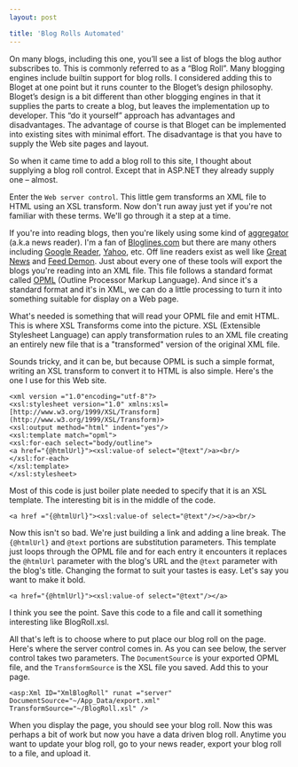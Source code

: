 ```yaml
---
layout: post

title: 'Blog Rolls Automated'
---
```

On many blogs, including this one, you’ll see a list of blogs the blog author subscribes to. This is commonly referred to as a “Blog Roll”. Many blogging engines include builtin support for blog rolls. I considered adding this to Bloget at one point but it runs counter to the Bloget’s design philosophy. Bloget’s design is a bit different than other blogging engines in that it supplies the parts to create a blog, but leaves the implementation up to developer. This “do it yourself” approach has advantages and disadvantages. The advantage of course is that Bloget can be implemented into existing sites with minimal effort. The disadvantage is that you have to supply the Web site pages and layout.

So when it came time to add a blog roll to this site, I thought about supplying a blog roll control. Except that in ASP.NET they already supply one – almost. 

Enter the `Web server control`. This little gem transforms an XML file to HTML using an XSL transform. Now don't run away just yet if you're not familiar with these terms. We'll go through it a step at a time.

If you're into reading blogs, then you're likely using some kind of [aggregator](http://en.wikipedia.org/wiki/News_aggregator) (a.k.a news reader). I'm a fan of [Bloglines.com](http://bloglines.com) but there are many others including [Google Reader](http://www.google.com/reader), [Yahoo](http://www.yahoo.com), etc. Off line readers exist as well like [Great News](http://www.curiostudio.com/) and [Feed Demon](http://www.newsgator.com/NGOLProduct.aspx?ProdId=FeedDemon). Just about every one of these tools will export the blogs you're reading into an XML file. This file follows a standard format called [OPML](http://www.opml.org/about) (Outline Processor Markup Language). And since it's a standard format and it's in XML, we can do a little processing to turn it into something suitable for display on a Web page.

What's needed is something that will read your OPML file and emit HTML. This is where XSL Transforms come into the picture. XSL (Extensible Stylesheet Language) can apply transformation rules to an XML file creating an entirely new file that is a "transformed" version of the original XML file. 

Sounds tricky, and it can be, but because OPML is such a simple format, writing an XSL transform to convert it to HTML is also simple. Here's the one I use for this Web site.

    <xml version ="1.0"encoding="utf-8"?>  
    <xsl:stylesheet version="1.0" xmlns:xsl=[http://www.w3.org/1999/XSL/Transform](http://www.w3.org/1999/XSL/Transform)>  
    <xsl:output method="html" indent="yes"/>  
    <xsl:template match="opml">  
    <xsl:for-each select="body/outline">  
    <a href="{@htmlUrl}"><xsl:value-of select="@text"/>a><br/>  
    </xsl:for-each>  
    </xsl:template>  
    </xsl:stylesheet>

Most of this code is just boiler plate needed to specify that it is an XSL template. The interesting bit is in the middle of the code.

    <a href ="{@htmlUrl}"><xsl:value-of select="@text"/></>a><br/>

Now this isn't so bad. We're just building a link and adding a line break. The `{@htmlUrl}` and `@text` portions are substitution parameters. This template just loops through the OPML file and for each entry it encounters it replaces the `@htmlUrl` parameter with the blog's URL and the `@text` parameter with the blog's title. Changing the format to suit your tastes is easy. Let's say you want to make it bold.

    <a href="{@htmlUrl}"><xsl:value-of select="@text"/></a>

I think you see the point. Save this code to a file and call it something interesting like BlogRoll.xsl.

All that's left is to choose where to put place our blog roll on the page. Here's where the  server control comes in. As you can see below, the server control takes two parameters. The `DocumentSource` is your exported OPML file, and the `TransformSource` is the XSL file you saved. Add this to your page.

    <asp:Xml ID="XmlBlogRoll" runat ="server"   
    DocumentSource="~/App_Data/export.xml"   
    TransformSource="~/BlogRoll.xsl" />  
  
When you display the page, you should see your blog roll. Now this was perhaps a bit of work but now you have a data driven blog roll. Anytime you want to update your blog roll, go to your news reader, export your blog roll to a file, and upload it.
